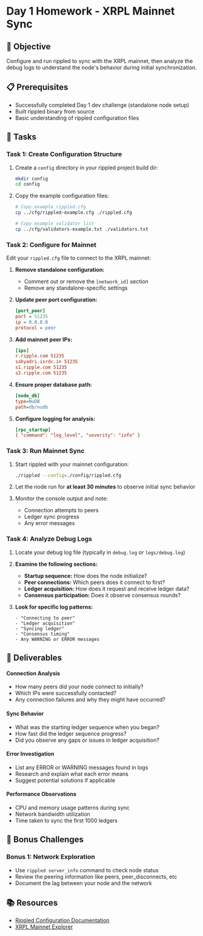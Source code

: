 # Day 1 Homework - XRPL Mainnet Sync

## 🎯 Objective
Configure and run rippled to sync with the XRPL mainnet, then analyze the debug logs to understand the node's behavior during initial synchronization.

## 📋 Prerequisites
- Successfully completed Day 1 dev challenge (standalone node setup)
- Built rippled binary from source
- Basic understanding of rippled configuration files

## 🔧 Tasks

### Task 1: Create Configuration Structure
1. Create a `config` directory in your rippled project build dir:
   ```bash
   mkdir config
   cd config
   ```

2. Copy the example configuration files:
   ```bash
   # Copy example rippled.cfg
   cp ../cfg/rippled-example.cfg ./rippled.cfg
   
   # Copy example validator list
   cp ../cfg/validators-example.txt ./validators.txt
   ```

### Task 2: Configure for Mainnet
Edit your `rippled.cfg` file to connect to the XRPL mainnet:

1. **Remove standalone configuration:**
   - Comment out or remove the `[network_id]` section
   - Remove any standalone-specific settings

2. **Update peer port configuration:**
   ```ini
   [port_peer]
   port = 51235
   ip = 0.0.0.0
   protocol = peer
   ```

3. **Add mainnet peer IPs:**
   ```ini
   [ips]
   r.ripple.com 51235
   sahyadri.isrdc.in 51235
   s1.ripple.com 51235
   s2.ripple.com 51235
   ```

4. **Ensure proper database path:**
   ```ini
   [node_db]
   type=NuDB
   path=db/nudb
   ```

5. **Configure logging for analysis:**
   ```ini
   [rpc_startup]
   { "command": "log_level", "severity": "info" }
   ```

### Task 3: Run Mainnet Sync
1. Start rippled with your mainnet configuration:
   ```bash
   ./rippled --config=./config/rippled.cfg
   ```

2. Let the node run for **at least 30 minutes** to observe initial sync behavior

3. Monitor the console output and note:
   - Connection attempts to peers
   - Ledger sync progress
   - Any error messages

### Task 4: Analyze Debug Logs
1. Locate your debug log file (typically in `debug.log` or `logs/debug.log`)

2. **Examine the following sections:**
   - **Startup sequence:** How does the node initialize?
   - **Peer connections:** Which peers does it connect to first?
   - **Ledger acquisition:** How does it request and receive ledger data?
   - **Consensus participation:** Does it observe consensus rounds?

3. **Look for specific log patterns:**
   ```
   - "Connecting to peer"
   - "Ledger acquisition"
   - "Syncing ledger"
   - "Consensus timing"
   - Any WARNING or ERROR messages
   ```

## 📝 Deliverables

#### Connection Analysis
- How many peers did your node connect to initially?
- Which IPs were successfully contacted?
- Any connection failures and why they might have occurred?

#### Sync Behavior
- What was the starting ledger sequence when you began?
- How fast did the ledger sequence progress?
- Did you observe any gaps or issues in ledger acquisition?

#### Error Investigation
- List any ERROR or WARNING messages found in logs
- Research and explain what each error means
- Suggest potential solutions if applicable

#### Performance Observations
- CPU and memory usage patterns during sync
- Network bandwidth utilization
- Time taken to sync the first 1000 ledgers

## 🚀 Bonus Challenges

### Bonus 1: Network Exploration
- Use `rippled server_info` command to check node status
- Review the peering information like peers, peer_disconnects, etc
- Document the lag between your node and the network

## 📚 Resources
- [Rippled Configuration Documentation](https://xrpl.org/docs/infrastructure/configuration/connect-your-rippled-to-the-xrp-test-net)
- [XRPL Mainnet Explorer](https://livenet.xrpl.org/)